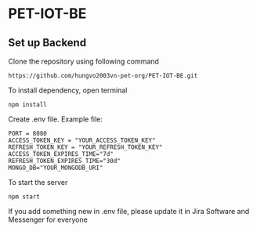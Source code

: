 # PET-IOT-BE
## Set up Backend
Clone the repository using following command
```
https://github.com/hungvo2003vn-pet-org/PET-IOT-BE.git
```

To install dependency, open terminal
```
npm install
```

Create .env file. Example file:
```
PORT = 8080
ACCESS_TOKEN_KEY = "YOUR_ACCESS_TOKEN_KEY"
REFRESH_TOKEN_KEY = "YOUR_REFRESH_TOKEN_KEY"
ACCESS_TOKEN_EXPIRES_TIME="7d"
REFRESH_TOKEN_EXPIRES_TIME="30d"
MONGO_DB="YOUR_MONGODB_URI"
```

To start the server
```
npm start
```

If you add something new in .env file, please update it in Jira Software and Messenger for everyone

